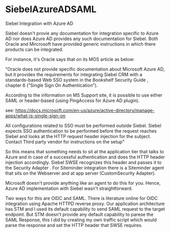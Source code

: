 # SiebelAzureADSAML
Siebel Integration with Azure AD


Siebel doesn't provie any documentation for integration specific to Azure AD nor does Azure AD provides any such documentation for Siebel.
Both Oracle and Mircrosoft have provided generic instructions in which there products can be integrated.

For instance, it's Oracle says that on its MOS article as below:

"Oracle does not provide specific documentation about Microsoft Azure AD, but it provides the requirements for integrating Siebel CRM with a standards-based Web SSO system in the Bookshelf Security Guide , chapter 6 ("Single Sign On Authentication").

According to the information on MS Support site, it is possible to use either SAML or header-based (using PingAccess for Azure AD plugin).

see: https://docs.microsoft.com/en-us/azure/active-directory/manage-apps/what-is-single-sign-on

 

All configurations related to SSO must be performed outside Siebel. Siebel expects SSO authentication to be performed before the request reaches Siebel and looks at the HTTP request header injection for the subject. Contact Third party vendor for instructions on the setup"


So this means that something needs to  sit at the application tier that talks to Azure and in case of a successful authentication and does the HTTP header injection  accordingly.
Siebel SWSE recognizes this header and passes it to the Security Adapter .
For Siteminder integration there is a Siteminder agent that sits on the Webserver and at app server (CustomSecurity Adapter).

Microsoft doesn't provide anything like an agent to do this for you.
Hence, Azure AD implementation with Siebel wasn't straightforward.

Two ways for this are OIDC and SAML.
There is literature online for OIDC integration using Apache HTTPD reverse proxy.
Our application architecture has STM and I used its default capability to send SAML request to the target endpoint.
But STM doesn't provide any default capability to parese the SAML Response, this I did by creating my own traffic script which would parse the response and set the HTTP header that SWSE requires.
